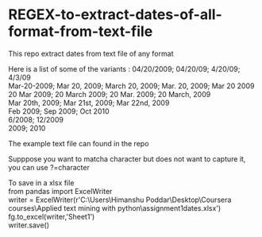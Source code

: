# REGEX-to-extract-dates-of-all-format-from-text-file
This repo extract dates from text file of any format


Here is a list of some of the variants :
04/20/2009; 04/20/09; 4/20/09; 4/3/09 <br>
Mar-20-2009; Mar 20, 2009; March 20, 2009; Mar. 20, 2009; Mar 20 2009 <br>
20 Mar 2009; 20 March 2009; 20 Mar. 2009; 20 March, 2009 <br>
Mar 20th, 2009; Mar 21st, 2009; Mar 22nd, 2009 <br>
Feb 2009; Sep 2009; Oct 2010 <br>
6/2008; 12/2009 <br>
2009; 2010 <br>

The example text file can found in the repo

Supppose you want to matcha character but does not want to capture it, you can use ?=character

To save in a xlsx file <br>
from pandas import ExcelWriter <br>
writer = ExcelWriter(r'C:\Users\Himanshu Poddar\Desktop\Coursera courses\Applied text mining with python\assignment1dates.xlsx') <br>
fg.to_excel(writer,'Sheet1') <br>
writer.save() <br>

